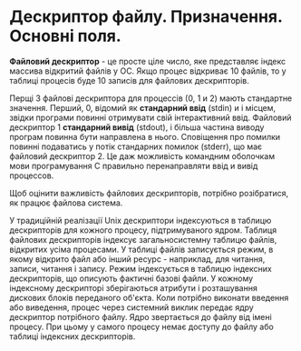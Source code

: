 # Дескриптор файлу. Призначення. Основні поля.

**Файловий дескриптор** - це просте ціле число, яке  представляє індекс массива відкритий файлів у ОС. Якщо процес відкриває 10 файлів, то у таблиці процесів буде 10 записів для файлових дескрипторів.

Перщі 3 файлові дескриптора для процессів (0, 1 и 2) мають стандартне значення. Перший, 0, відомий як **стандарний ввід** (stdin) и і місцем, звідки програми повинні отримувати свій інтерактивний ввід. Файловий дескриптор 1 **стандарний вивід** (stdout), і більша частина виводу програм повинна бути направлена в нього. Сповіщення про помилки повинні подаватись у потік стандарних помилок (stderr), що має файловий дескриптор 2. Це даж можливість командним оболочкам мови програмування С правильно перенаправляти ввід и вивід процессов.

Щоб оцінити важливість файлових дескрипторів, потрібно розібратися, як працює файлова система.

У традиційній реалізації Unix дескриптори індексуються в таблицю дескрипторів для кожного процесу, підтримуваного ядром.
Таблиця файлових дескрипторів індексує загальносистемну таблицю файлів, відкритих усіма процесами.
У таблиці файлів записується режим, в якому відкрито файл або інший ресурс - наприклад, для читання, записи, читання і запису.
Режим індексується в таблицю індексних дескрипторів, що описують фактичні базові файли. У кожному індексному дескрипторі зберігаються атрибути і розташування дискових блоків переданого об'єкта.
Коли потрібно виконати введення або виведення, процес через системний виклик передає ядру дескриптор потрібного файлу. Ядро звертається до файлу від імені процесу. При цьому у самого процесу немає доступу до файлу або таблиці індексних дескрипторів.
